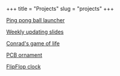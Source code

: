 +++
title = "Projects"
slug = "projects"
+++

[Ping pong ball launcher](/projects/pingpong)

[Weekly updating slides](/projects/slides)

[Conrad's game of life](/projects/conrad)

[PCB ornament](/projects/pcb)

[FlipFlop clock](/projects/clock)

<br>